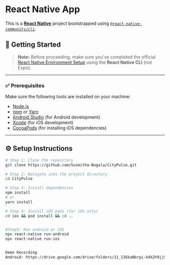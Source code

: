 # React Native App

This is a [**React Native**](https://reactnative.dev) project bootstrapped using [`@react-native-community/cli`](https://github.com/react-native-community/cli).

## 🚀 Getting Started

> **Note:** Before proceeding, make sure you’ve completed the official [React Native Environment Setup](https://reactnative.dev/docs/environment-setup) using the **React Native CLI** (not Expo).

---

### ✅ Prerequisites

Make sure the following tools are installed on your machine:

- [Node.js](https://nodejs.org/)
- [npm](https://www.npmjs.com/) or [Yarn](https://yarnpkg.com/)
- [Android Studio](https://developer.android.com/studio) (for Android development)
- [Xcode](https://developer.apple.com/xcode/) (for iOS development)
- [CocoaPods](https://guides.cocoapods.org/using/getting-started.html) (for installing iOS dependencies)

---

## ⚙️ Setup Instructions

```bash
# Step 1: Clone the repository
git clone https://github.com/Susmitha-Bogala/CityPulse.git

# Step 2: Navigate into the project directory
cd CityPulse

# Step 3: Install dependencies
npm install
# or
yarn install

# Step 4: Install iOS pods (for iOS only)
cd ios && pod install && cd ..


#Step5: Run android or IOS
npx react-native run-android
npx react-native run-ios


Demo Recording
Android: https://drive.google.com/drive/folders/11_136kaNbrpi-Xdk2h9jjSM1f83sPP1_?usp=sharing



```
